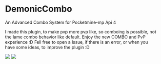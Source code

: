 # DemonicCombo
An Advanced Combo System for Pocketmine-mp Api 4

I made this plugin, to make pvp more pvp like, so comboing is possible, not the lame combo behavior like default.
Enjoy the new COMBO and PvP experience :D
Fell free to open a Issue, if there is an error, or when you have some ideas, to improve the plugin :D

[![](https://poggit.pmmp.io/shield.state/DemonicCombo)](https://poggit.pmmp.io/p/DemonicCombo)
[![](https://poggit.pmmp.io/shield.api/DemonicCombo)](https://poggit.pmmp.io/p/DemonicCombo)
